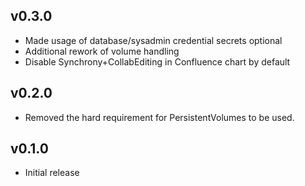 ## v0.3.0
* Made usage of database/sysadmin credential secrets optional
* Additional rework of volume handling
* Disable Synchrony+CollabEditing in Confluence chart by default
## v0.2.0
* Removed the hard requirement for PersistentVolumes to be used.
## v0.1.0
* Initial release